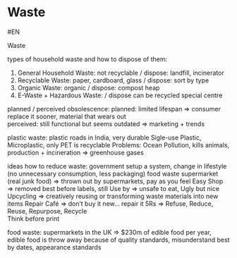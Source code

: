 # Waste
#EN 

Waste

types of household waste and how to dispose of them:
1. General Household Waste: not recyclable / dispose: landfill, incinerator 
2. Recyclable Waste: paper, cardboard, glass / dispose: sort by type     
3. Organic Waste: organic / dispose: compost heap
4. E-Waste + Hazardous Waste:  / dispose can be recycled special centre 

planned / perceived obsolescence: 
planned: limited lifespan => consumer replace it sooner, material that wears out  
perceived: still functional but seems outdated => marketing + trends

plastic waste: 
plastic roads in India, very durable 
Sigle-use Plastic, Microplastic, only PET is recyclable
Problems: Ocean Pollution, kills animals, production + incineration => greenhouse gases   

ideas how to reduce waste: 
government setup a system, change in lifestyle (no unnecessary consumption, less packaging)
food waste supermarket (real junk food) => thrown out by supermarkets, pay as you feel
Easy Shop => removed best before labels, still Use by => unsafe to eat, Ugly but nice
Upcycling => creatively reusing or transforming waste materials into new items
Repair Café => don’t buy it new… repair it 
5Rs => Refuse, Reduce, Reuse, Repurpose, Recycle  
Think before print

food waste: 
supermarkets in the UK => $230m of edible food per year, edible food is throw away because of quality standards, misunderstand best by dates, appearance standards   
